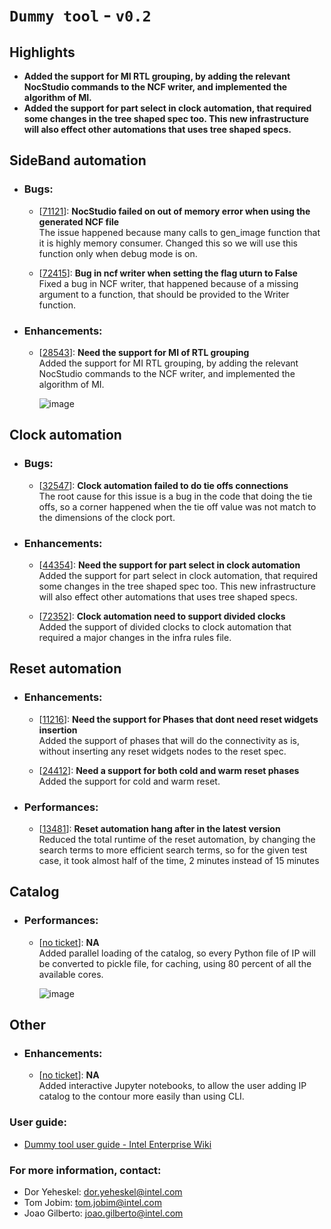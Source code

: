 
# `Dummy tool` - `v0.2`

## Highlights
  * **Added the support for MI RTL grouping, by adding the relevant NocStudio commands to the NCF writer, and implemented the algorithm of MI.**
  * **Added the support for part select in clock automation, that required some changes in the tree shaped spec too. This new infrastructure will also effect other automations that uses tree shaped specs.**


## SideBand automation
  * ### Bugs:
    * [[71121](https://hsdes.intel.com/appstore/article/#/12345)]: **NocStudio failed on out of memory error when using the generated NCF file**  
      The issue happened because many calls to gen_image function that it is highly memory consumer. Changed this so we will use this function only when debug mode is on.  

    * [[72415](https://hsdes.intel.com/appstore/article/#/72415)]: **Bug in ncf writer when setting the flag uturn to False**  
      Fixed a bug in NCF writer, that happened because of a missing argument to a function, that should be provided to the Writer function.  

  * ### Enhancements:
    * [[28543](https://hsdes.intel.com/appstore/article/#/28543)]: **Need the support for MI of RTL grouping**  
      Added the support for MI RTL grouping, by adding the relevant NocStudio commands to the NCF writer, and implemented the algorithm of MI.  

      ![image](https://user-images.githubusercontent.com/89130737/232465301-be37ce13-2eb7-4890-a8e7-6a359d165d07.png)


## Clock automation
  * ### Bugs:
    * [[32547](https://hsdes.intel.com/appstore/article/#/32547)]: **Clock automation failed to do tie offs connections**  
      The root cause for this issue is a bug in the code that doing the tie offs, so a corner happened when the tie off value was not match to the dimensions of the clock port.  

  * ### Enhancements:
    * [[44354](https://hsdes.intel.com/appstore/article/#/44354)]: **Need the support for part select in clock automation**  
      Added the support for part select in clock automation, that required some changes in the tree shaped spec too. This new infrastructure will also effect other automations that uses tree shaped specs.  

    * [[72352](https://hsdes.intel.com/appstore/article/#/72352)]: **Clock automation need to support divided clocks**  
      Added the support of divided clocks to clock automation that required a major changes in the infra rules file.  


## Reset automation
  * ### Enhancements:
    * [[11216](https://hsdes.intel.com/appstore/article/#/11216)]: **Need the support for Phases that dont need reset widgets insertion**  
      Added the support of phases that will do the connectivity as is, without inserting any reset widgets nodes to the reset spec.  

    * [[24412](https://hsdes.intel.com/appstore/article/#/24412)]: **Need a support for both cold and warm reset phases**  
      Added the support for cold and warm reset.  

  * ### Performances:
    * [[13481](https://hsdes.intel.com/appstore/article/#/13481)]: **Reset automation hang after in the latest version**  
      Reduced the total runtime of the reset automation, by changing the search terms to more efficient search terms, so for the given test case, it took almost half of the time, 2 minutes instead of 15 minutes  


## Catalog
  * ### Performances:
    * [[no ticket](https://github.com/dyeheske/dummy_tool)]: **NA**  
      Added parallel loading of the catalog, so every Python file of IP will be converted to pickle file, for caching, using 80 percent of all the available cores.  

      ![image](https://user-images.githubusercontent.com/89130737/232479499-5133ea94-0ca2-42c2-8840-64089703a7fb.png)


## Other
  * ### Enhancements:
    * [[no ticket](https://github.com/dyeheske/dummy_tool)]: **NA**  
      Added interactive Jupyter notebooks, to allow the user adding IP catalog to the contour more easily than using CLI.  


### User guide:
  * [Dummy tool user guide - Intel Enterprise Wiki](https://wiki.ith.intel.com/display/ITSsocks/Dummy+Tool)

### For more information, contact:
  * Dor Yeheskel: dor.yeheskel@intel.com
  * Tom Jobim: tom.jobim@intel.com
  * Joao Gilberto: joao.gilberto@intel.com
